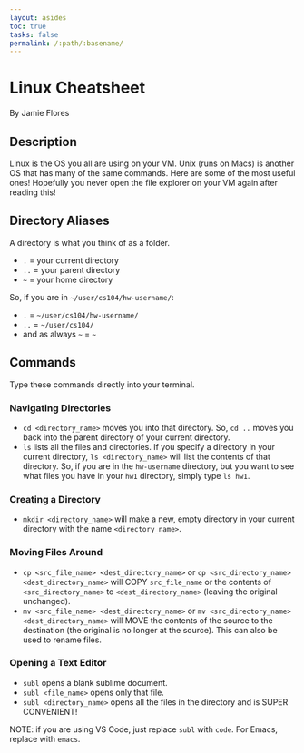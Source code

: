 ```yaml
---
layout: asides
toc: true
tasks: false
permalink: /:path/:basename/
---
```


# Linux Cheatsheet

By Jamie Flores

## Description

Linux is the OS you all are using on your VM.  Unix (runs on Macs) is another OS that has many of the same commands.
Here are some of the most useful ones!  Hopefully you never open the file explorer on your VM again after reading this!

## Directory Aliases

A directory is what you think of as a folder.

- `.` = your current directory
- `..` = your parent directory
- `~` = your home directory

So, if you are in `~/user/cs104/hw-username/`:

- `.` = `~/user/cs104/hw-username/`
- `..` = `~/user/cs104/`
- and as always `~` = `~`

## Commands

Type these commands directly into your terminal.

### Navigating Directories

- `cd <directory_name>` moves you into that directory.
  So, `cd ..` moves you back into the parent directory of your current directory.
- `ls` lists all the files and directories.
  If you specify a directory in your current directory, `ls <directory_name>` will list the contents of that directory.
  So, if you are in the `hw-username` directory, but you want to see what files you have in your `hw1` directory, simply type `ls hw1`.

### Creating a Directory

- `mkdir <directory_name>` will make a new, empty directory in your current directory with the name `<directory_name>`.

### Moving Files Around

- `cp <src_file_name> <dest_directory_name>` or `cp <src_directory_name> <dest_directory_name>` will COPY `src_file_name` or the contents of `<src_directory_name>` to `<dest_directory_name>` (leaving the original unchanged).
- `mv <src_file_name> <dest_directory_name>` or `mv <src_directory_name> <dest_directory_name>` will MOVE the contents of the source to the destination (the original is no longer at the source).
  This can also be used to rename files.

### Opening a Text Editor

- `subl` opens a blank sublime document.
- `subl <file_name>` opens only that file.
- `subl <directory_name>` opens all the files in the directory and is SUPER CONVENIENT!

NOTE: if you are using VS Code, just replace `subl` with `code`.
For Emacs, replace with `emacs`.
